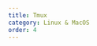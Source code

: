 ```yaml
---
title: Tmux
category: Linux & MacOS
order: 4
---
```


<div id="github"></div>
<script>  
getText('https://raw.githubusercontent.com/WheatBeer/posts/master/linux_and_macos/tmux.md');
</script>